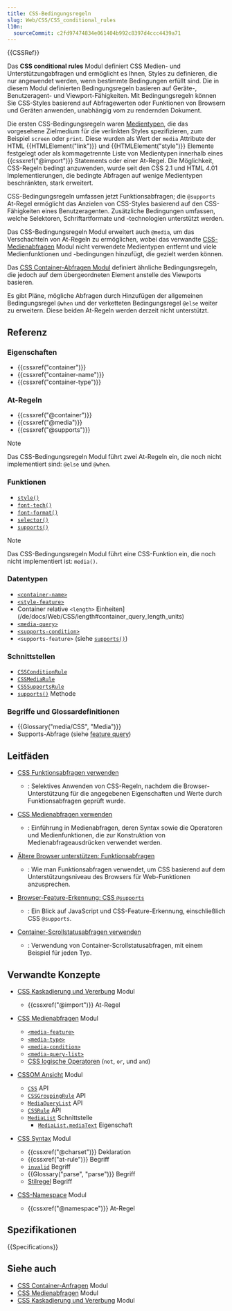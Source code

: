```yaml
---
title: CSS-Bedingungsregeln
slug: Web/CSS/CSS_conditional_rules
l10n:
  sourceCommit: c2fd97474834e061404b992c8397d4ccc4439a71
---
```


{{CSSRef}}

Das **CSS conditional rules** Modul definiert CSS Medien- und Unterstützungabfragen und ermöglicht es Ihnen, Styles zu definieren, die nur angewendet werden, wenn bestimmte Bedingungen erfüllt sind. Die in diesem Modul definierten Bedingungsregeln basieren auf Geräte-, Benutzeragent- und Viewport-Fähigkeiten. Mit Bedingungsregeln können Sie CSS-Styles basierend auf Abfragewerten oder Funktionen von Browsern und Geräten anwenden, unabhängig vom zu rendernden Dokument.

Die ersten CSS-Bedingungsregeln waren [Medientypen](/de/docs/Web/CSS/@media#media_types), die das vorgesehene Zielmedium für die verlinkten Styles spezifizieren, zum Beispiel `screen` oder `print`. Diese wurden als Wert der `media` Attribute der HTML {{HTMLElement("link")}} und {{HTMLElement("style")}} Elemente festgelegt oder als kommagetrennte Liste von Medientypen innerhalb eines {{cssxref("@import")}} Statements oder einer At-Regel. Die Möglichkeit, CSS-Regeln bedingt anzuwenden, wurde seit den CSS 2.1 und HTML 4.01 Implementierungen, die bedingte Abfragen auf wenige Medientypen beschränkten, stark erweitert.

CSS-Bedingungsregeln umfassen jetzt Funktionsabfragen; die `@supports` At-Regel ermöglicht das Anzielen von CSS-Styles basierend auf den CSS-Fähigkeiten eines Benutzeragenten. Zusätzliche Bedingungen umfassen, welche Selektoren, Schriftartformate und -technologien unterstützt werden.

Das CSS-Bedingungsregeln Modul erweitert auch `@media`, um das Verschachteln von At-Regeln zu ermöglichen, wobei das verwandte [CSS-Medienabfragen](/de/docs/Web/CSS/CSS_media_queries) Modul nicht verwendete Medientypen entfernt und viele Medienfunktionen und -bedingungen hinzufügt, die gezielt werden können.

Das [CSS Container-Abfragen Modul](/de/docs/Web/CSS/CSS_containment/Container_queries) definiert ähnliche Bedingungsregeln, die jedoch auf dem übergeordneten Element anstelle des Viewports basieren.

Es gibt Pläne, mögliche Abfragen durch Hinzufügen der allgemeinen Bedingungsregel `@when` und der verketteten Bedingungsregel `@else` weiter zu erweitern. Diese beiden At-Regeln werden derzeit nicht unterstützt.

## Referenz

### Eigenschaften

- {{cssxref("container")}}
- {{cssxref("container-name")}}
- {{cssxref("container-type")}}

### At-Regeln

- {{cssxref("@container")}}
- {{cssxref("@media")}}
- {{cssxref("@supports")}}

> [!NOTE]
> Das CSS-Bedingungsregeln Modul führt zwei At-Regeln ein, die noch nicht implementiert sind: `@else` und `@when`.

### Funktionen

- [`style()`](/de/docs/Web/CSS/@container#container_style_queries)
- [`font-tech()`](/de/docs/Web/CSS/@supports#font-tech)
- [`font-format()`](/de/docs/Web/CSS/@supports#font-format)
- [`selector()`](/de/docs/Web/CSS/@supports#function_syntax)
- [`supports()`](/de/docs/Web/CSS/@import#supports-condition)

> [!NOTE]
> Das CSS-Bedingungsregeln Modul führt eine CSS-Funktion ein, die noch nicht implementiert ist: `media()`.

### Datentypen

- [`<container-name>`](/de/docs/Web/CSS/@container#values)
- [`<style-feature>`](/de/docs/Web/CSS/@container#container_style_queries)
- Container relative `<length>` Einheiten](/de/docs/Web/CSS/length#container_query_length_units)
- [`<media-query>`](/de/docs/Web/CSS/CSS_media_queries/Using_media_queries#syntax)
- [`<supports-condition>`](/de/docs/Web/CSS/@import#importing_css_rules_conditional_on_feature_support)
- `<supports-feature>` (siehe [`supports()`](/de/docs/Web/CSS/@import#supports-condition))

### Schnittstellen

- [`CSSConditionRule`](/de/docs/Web/API/CSSConditionRule)
- [`CSSMediaRule`](/de/docs/Web/API/CSSMediaRule)
- [`CSSSupportsRule`](/de/docs/Web/API/CSSSupportsRule)
- [`supports()`](/de/docs/Web/API/CSS/supports_static) Methode

### Begriffe und Glossardefinitionen

- {{Glossary("media/CSS", "Media")}}
- Supports-Abfrage (siehe [feature query](/de/docs/Web/CSS/CSS_conditional_rules/Using_feature_queries))

## Leitfäden

- [CSS Funktionsabfragen verwenden](/de/docs/Web/CSS/CSS_conditional_rules/Using_feature_queries)

  - : Selektives Anwenden von CSS-Regeln, nachdem die Browser-Unterstützung für die angegebenen Eigenschaften und Werte durch Funktionsabfragen geprüft wurde.

- [CSS Medienabfragen verwenden](/de/docs/Web/CSS/CSS_media_queries/Using_media_queries)

  - : Einführung in Medienabfragen, deren Syntax sowie die Operatoren und Medienfunktionen, die zur Konstruktion von Medienabfrageausdrücken verwendet werden.

- [Ältere Browser unterstützen: Funktionsabfragen](/de/docs/Learn_web_development/Core/CSS_layout/Supporting_Older_Browsers#feature_queries)

  - : Wie man Funktionsabfragen verwendet, um CSS basierend auf dem Unterstützungsniveau des Browsers für Web-Funktionen anzusprechen.

- [Browser-Feature-Erkennung: CSS `@supports`](/de/docs/Learn_web_development/Extensions/Testing/Feature_detection#supports)

  - : Ein Blick auf JavaScript und CSS-Feature-Erkennung, einschließlich CSS `@supports`.

- [Container-Scrollstatusabfragen verwenden](/de/docs/Web/CSS/CSS_conditional_rules/Container_scroll-state_queries)

  - : Verwendung von Container-Scrollstatusabfragen, mit einem Beispiel für jeden Typ.

## Verwandte Konzepte

- [CSS Kaskadierung und Vererbung](/de/docs/Web/CSS/CSS_cascade) Modul

  - {{cssxref("@import")}} At-Regel

- [CSS Medienabfragen](/de/docs/Web/CSS/CSS_media_queries) Modul

  - [`<media-feature>`](/de/docs/Web/CSS/@media#media_features)
  - [`<media-type>`](/de/docs/Web/CSS/@media#media_types)
  - [`<media-condition>`](/de/docs/Web/CSS/@media#logical_operators)
  - [`<media-query-list>`](/de/docs/Web/SVG/Reference/Attribute/media)
  - [CSS logische Operatoren](/de/docs/Web/CSS/@media#logical_operators) (`not`, `or`, und `and`)

- [CSSOM Ansicht](/de/docs/Web/CSS/CSSOM_view) Modul

  - [`CSS`](/de/docs/Web/API/CSS) API
  - [`CSSGroupingRule`](/de/docs/Web/API/CSSGroupingRule) API
  - [`MediaQueryList`](/de/docs/Web/API/MediaQueryList) API
  - [`CSSRule`](/de/docs/Web/API/CSSRule) API
  - [`MediaList`](/de/docs/Web/API/MediaList) Schnittstelle
    - [`MediaList.mediaText`](/de/docs/Web/API/MediaList/mediaText) Eigenschaft

- [CSS Syntax](/de/docs/Web/CSS/CSS_syntax) Modul

  - {{cssxref("@charset")}} Deklaration
  - {{cssxref("at-rule")}} Begriff
  - [`invalid`](/de/docs/Web/CSS/CSS_syntax/Error_handling) Begriff
  - {{Glossary("parse", "parse")}} Begriff
  - [Stilregel](/de/docs/Web/API/CSSStyleRule) Begriff

- [CSS-Namespace](/de/docs/Web/CSS/CSS_namespaces) Modul

  - {{cssxref("@namespace")}} At-Regel

## Spezifikationen

{{Specifications}}

## Siehe auch

- [CSS Container-Anfragen](/de/docs/Web/CSS/CSS_containment/Container_queries) Modul
- [CSS Medienabfragen](/de/docs/Web/CSS/CSS_media_queries) Modul
- [CSS Kaskadierung und Vererbung](/de/docs/Web/CSS/CSS_cascade) Modul
